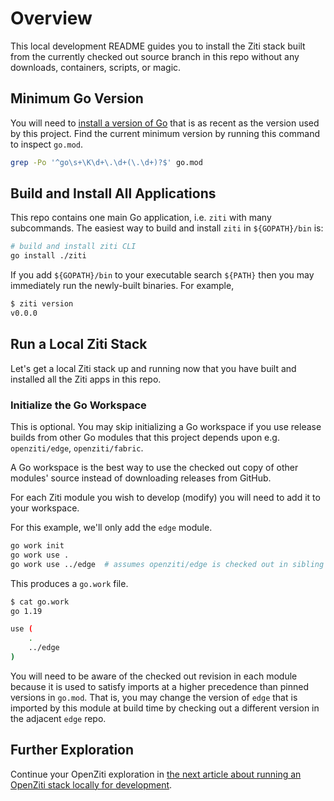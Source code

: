 # Overview

This local development README guides you to install the Ziti stack built from the currently checked out source branch in this repo without any downloads, containers, scripts, or magic.

## Minimum Go Version

You will need to [install a version of Go](https://go.dev/) that is as recent as the version used by this project. Find the current minimum version by running this command to inspect `go.mod`.

```bash
grep -Po '^go\s+\K\d+\.\d+(\.\d+)?$' go.mod
```

## Build and Install All Applications

This repo contains one main Go application, i.e. `ziti` with many subcommands. The easiest way to build and install `ziti` in `${GOPATH}/bin` is:

```bash
# build and install ziti CLI
go install ./ziti
```

If you add `${GOPATH}/bin` to your executable search `${PATH}` then you may immediately run the newly-built binaries. For example,

```bash
$ ziti version
v0.0.0
```

## Run a Local Ziti Stack

Let's get a local Ziti stack up and running now that you have built and installed all the Ziti apps in this repo.

### Initialize the Go Workspace

This is optional. You may skip initializing a Go workspace if you use release builds from other Go modules that this project depends upon e.g. `openziti/edge`, `openziti/fabric`.

A Go workspace is the best way to use the checked out copy of other modules' source instead of downloading releases from GitHub.

For each Ziti module you wish to develop (modify) you will need to add it to your workspace.

For this example, we'll only add the `edge` module.

```bash
go work init
go work use .
go work use ../edge  # assumes openziti/edge is checked out in sibling dir "edge"
```

This produces a `go.work` file.

```bash
$ cat go.work
go 1.19

use (
    .
    ../edge
)
```

You will need to be aware of the checked out revision in each module because it is used to satisfy imports at a higher precedence than pinned versions in `go.mod`. That is, you may change the version of `edge` that is imported by this module at build time by checking out a different version in the adjacent `edge` repo.

## Further Exploration

Continue your OpenZiti exploration in [the next article about running an OpenZiti stack locally for development](./003-local-deploy.md).
